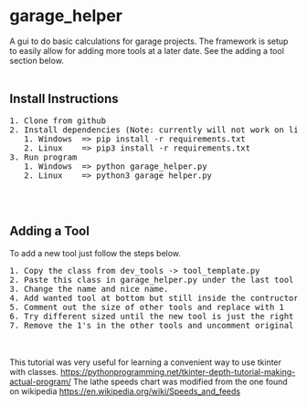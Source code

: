 # garage_helper
A gui to do basic calculations for garage projects. The framework is setup to easily allow for adding more tools at a later date. See the adding a tool section below.
<br/><br/>
## Install Instructions
<pre>
1. Clone from github
2. Install dependencies (Note: currently will not work on linux)
   1. Windows  => pip install -r requirements.txt
   2. Linux    => pip3 install -r requirements.txt
3. Run program
   1. Windows  => python garage_helper.py
   2. Linux    => python3 garage_helper.py
</pre>
<br/><br/>
## Adding a Tool
To add a new tool just follow the steps below.
<pre>
1. Copy the class from dev_tools -> tool_template.py
2. Paste this class in garage_helper.py under the last tool class and above global variables
3. Change the name and nice name.
4. Add wanted tool at bottom but still inside the contructor
5. Comment out the size of other tools and replace with 1
6. Try different sized until the new tool is just the right size
7. Remove the 1's in the other tools and uncomment original values
</pre>
<br/><br/>
This tutorial was very useful for learning a convenient way to use tkinter with classes.
https://pythonprogramming.net/tkinter-depth-tutorial-making-actual-program/
The lathe speeds chart was modified from the one found on wikipedia
https://en.wikipedia.org/wiki/Speeds_and_feeds
